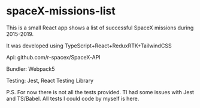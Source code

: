 # spaceX-missions-list

This is a small React app shows a list of successful SpaceX missions during 2015-2019.

It was developed using TypeScript+React+ReduxRTK+TailwindCSS 

Api: github.com/r-spacex/SpaceX-API

Bundler: Webpack5

Testing: Jest, React Testing Library

P.S. For now there is not all the tests provided. TI had some issues with Jest and
TS/Babel. All tests I could code by myself is here. 
